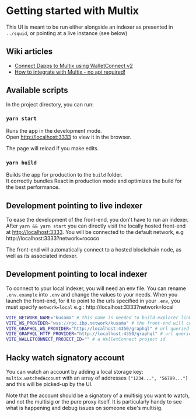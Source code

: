 # Getting started with Multix

This UI is meant to be run either alongside an indexer as presented in `../squid`, or pointing at a live instance (see below)

## Wiki articles

- [Connect Dapps to Multix using WalletConnect v2](https://github.com/ChainSafe/Multix/wiki/Connect-Dapps-to-Multix-using-WalletConnect-v2)
- [How to integrate with Multix - no api required!](https://github.com/ChainSafe/Multix/wiki/Multix-integration)

## Available scripts

In the project directory, you can run:

### `yarn start`

Runs the app in the development mode.\
Open [http://localhost:3333](http://localhost:3333) to view it in the browser.

The page will reload if you make edits.

### `yarn build`

Builds the app for production to the `build` folder.\
It correctly bundles React in production mode and optimizes the build for the best performance.

## Development pointing to live indexer

To ease the development of the front-end, you don't have to run an indexer.
After `yarn && yarn start` you can directly visit the locally hosted front-end at [http://localhost:3333](http://localhost:3333).
You will be connected to the default network, e.g http://localhost:3333?network=rococo

The front-end will automatically connect to a hosted blockchain node, as well as its associated indexer.

## Development pointing to local indexer

To connect to your local indexer, you will need an env file. You can rename `.env.example` into `.env` and change the values to your needs.
When you launch the front-end, for it to point to the urls specified in your `.env`, you must specify `network=local` e.g : http://localhost:3333?network=local

```bash
VITE_NETWORK_NAME="kusama" # this name is needed to build explorer links
VITE_WS_PROVIDER="wss://rpc.ibp.network/kusama" # the front-end will connect to this blockchain node
VITE_GRAPHQL_WS_PROVIDER="http://localhost:4350/graphql" # url queried for the indexer subscriptions
VITE_GRAPHQL_HTTP_PROVIDER="http://localhost:4350/graphql" # url queried for the indexer queries
VITE_WALLETCONNECT_PROJECT_ID="" # a WalletConnect project id
```

## Hacky watch signatory account

You can watch an account by adding a local storage key: `multix.watchedAccount` with an array of addresses `["1234...", "56789..."]` and this will be picked-up by the UI.

Note that the account should be a signatory of a multisig you want to watch, and not the multisig or the pure proxy itself.
It is particularly handy to see what is happening and debug issues on someone else's multisig.
